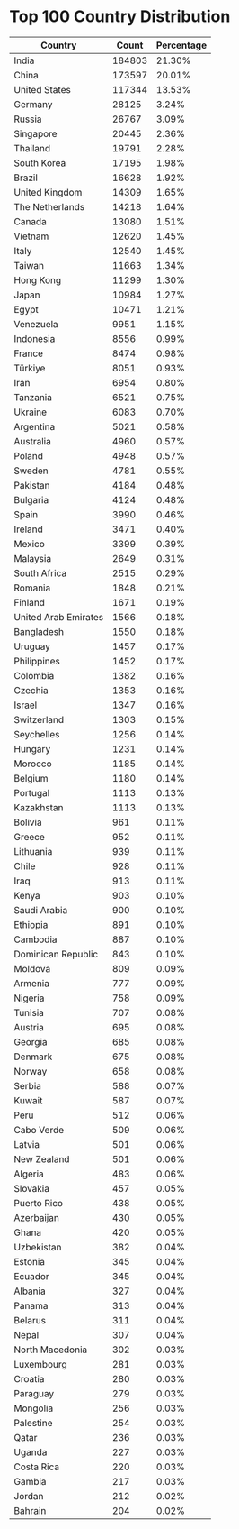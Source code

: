 # Top 100 Country Distribution
| Country | Count | Percentage |
|----|----|----|
| India | 184803 | 21.30% |
| China | 173597 | 20.01% |
| United States | 117344 | 13.53% |
| Germany | 28125 | 3.24% |
| Russia | 26767 | 3.09% |
| Singapore | 20445 | 2.36% |
| Thailand | 19791 | 2.28% |
| South Korea | 17195 | 1.98% |
| Brazil | 16628 | 1.92% |
| United Kingdom | 14309 | 1.65% |
| The Netherlands | 14218 | 1.64% |
| Canada | 13080 | 1.51% |
| Vietnam | 12620 | 1.45% |
| Italy | 12540 | 1.45% |
| Taiwan | 11663 | 1.34% |
| Hong Kong | 11299 | 1.30% |
| Japan | 10984 | 1.27% |
| Egypt | 10471 | 1.21% |
| Venezuela | 9951 | 1.15% |
| Indonesia | 8556 | 0.99% |
| France | 8474 | 0.98% |
| Türkiye | 8051 | 0.93% |
| Iran | 6954 | 0.80% |
| Tanzania | 6521 | 0.75% |
| Ukraine | 6083 | 0.70% |
| Argentina | 5021 | 0.58% |
| Australia | 4960 | 0.57% |
| Poland | 4948 | 0.57% |
| Sweden | 4781 | 0.55% |
| Pakistan | 4184 | 0.48% |
| Bulgaria | 4124 | 0.48% |
| Spain | 3990 | 0.46% |
| Ireland | 3471 | 0.40% |
| Mexico | 3399 | 0.39% |
| Malaysia | 2649 | 0.31% |
| South Africa | 2515 | 0.29% |
| Romania | 1848 | 0.21% |
| Finland | 1671 | 0.19% |
| United Arab Emirates | 1566 | 0.18% |
| Bangladesh | 1550 | 0.18% |
| Uruguay | 1457 | 0.17% |
| Philippines | 1452 | 0.17% |
| Colombia | 1382 | 0.16% |
| Czechia | 1353 | 0.16% |
| Israel | 1347 | 0.16% |
| Switzerland | 1303 | 0.15% |
| Seychelles | 1256 | 0.14% |
| Hungary | 1231 | 0.14% |
| Morocco | 1185 | 0.14% |
| Belgium | 1180 | 0.14% |
| Portugal | 1113 | 0.13% |
| Kazakhstan | 1113 | 0.13% |
| Bolivia | 961 | 0.11% |
| Greece | 952 | 0.11% |
| Lithuania | 939 | 0.11% |
| Chile | 928 | 0.11% |
| Iraq | 913 | 0.11% |
| Kenya | 903 | 0.10% |
| Saudi Arabia | 900 | 0.10% |
| Ethiopia | 891 | 0.10% |
| Cambodia | 887 | 0.10% |
| Dominican Republic | 843 | 0.10% |
| Moldova | 809 | 0.09% |
| Armenia | 777 | 0.09% |
| Nigeria | 758 | 0.09% |
| Tunisia | 707 | 0.08% |
| Austria | 695 | 0.08% |
| Georgia | 685 | 0.08% |
| Denmark | 675 | 0.08% |
| Norway | 658 | 0.08% |
| Serbia | 588 | 0.07% |
| Kuwait | 587 | 0.07% |
| Peru | 512 | 0.06% |
| Cabo Verde | 509 | 0.06% |
| Latvia | 501 | 0.06% |
| New Zealand | 501 | 0.06% |
| Algeria | 483 | 0.06% |
| Slovakia | 457 | 0.05% |
| Puerto Rico | 438 | 0.05% |
| Azerbaijan | 430 | 0.05% |
| Ghana | 420 | 0.05% |
| Uzbekistan | 382 | 0.04% |
| Estonia | 345 | 0.04% |
| Ecuador | 345 | 0.04% |
| Albania | 327 | 0.04% |
| Panama | 313 | 0.04% |
| Belarus | 311 | 0.04% |
| Nepal | 307 | 0.04% |
| North Macedonia | 302 | 0.03% |
| Luxembourg | 281 | 0.03% |
| Croatia | 280 | 0.03% |
| Paraguay | 279 | 0.03% |
| Mongolia | 256 | 0.03% |
| Palestine | 254 | 0.03% |
| Qatar | 236 | 0.03% |
| Uganda | 227 | 0.03% |
| Costa Rica | 220 | 0.03% |
| Gambia | 217 | 0.03% |
| Jordan | 212 | 0.02% |
| Bahrain | 204 | 0.02% |
